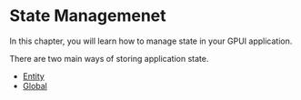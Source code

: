 # State Managemenet

In this chapter, you will learn how to manage state in your GPUI application.

There are two main ways of storing application state.

- [Entity](entity.md)
- [Global](global.md)
